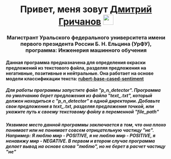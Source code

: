 <h1 align="center">Привет, меня зовут <a href="https://github.com/users50" target="_blank">Дмитрий Гричанов</a> 
<img src="https://github.com/blackcater/blackcater/raw/main/images/Hi.gif" height="32"/></h1>
<h3 align="center">Магистрант Уральского федерального университета имени первого президента России Б. Н. Ельцина (УрФУ), программа: Инженерия машинного обучения</h3>
<h4 align="left">Данная программа предназначена для определения окраски предложений из текстового файла, разделяя предложения на негативные, позитивные и нейтральные. Она работает на основе модели классификации текста: <a href="https://huggingface.co/blanchefort/rubert-base-cased-sentiment">rubert-base-cased-sentiment</a>  </h4>
<h5 align="left">Для работы программы запустите файл "p_n_detector". Программа по умолчанию берет предложения из файла "text_.txt", который должен находиться с  "p_n_detector" в одной директории. Добавьте свои предложения в text_.txt, разделяя предложения точкой, или укажите путь к своему текстовому файлу в переменной "file_path"</h5>
<h5 align="left">Уязвимое место данной программы заключается в том, что она плохо понимает или не понимает совсем отрицательную частицу "не". Например: Я люблю мир - POSITIVE, я не люблю мир - POSITIVE, я ненавижу мир - NEGATIVE. В первом и втором случае программа делает вывод на основе слова "люблю", но не берет в расчет частицу "не"</h5>

